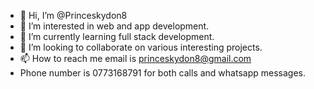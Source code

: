 - 👋 Hi, I’m @Princeskydon8
- 👀 I’m interested in web and app development. 
- 🌱 I’m currently learning full stack development.
- 💞️ I’m looking to collaborate on various interesting projects.
- 📫 How to reach me email is princeskydon8@gmail.com
-  Phone number is 0773168791 for both calls and whatsapp messages. 

<!---
Princeskydon8/Princeskydon8 is a ✨ special ✨ repository because its `README.md` (this file) appears on your GitHub profile.
You can click the Preview link to take a look at your changes.
--->
